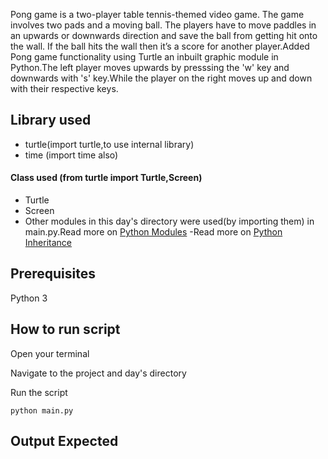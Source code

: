 Pong game is a two-player table tennis-themed video game. The game involves two pads and a moving ball. The players have to move paddles in an upwards or downwards direction and save the ball from getting hit onto the wall. If the ball hits the wall then it’s a score for another player.Added Pong game functionality using Turtle an inbuilt graphic module in Python.The  left player moves upwards by presssing the 'w' key and downwards with 's' key.While the player on the right moves up and down with their respective keys.

## Library used
- turtle(import turtle,to use internal library)
- time (import time also)
#### Class used (from turtle import Turtle,Screen)
- Turtle
- Screen
- Other modules in this day's directory were used(by importing them) in main.py.Read more on [Python Modules](https://www.w3schools.com/python/python_modules.asp)
-Read more on [Python Inheritance](https://www.w3schools.com/python/python_inheritance.asp)


## Prerequisites
Python 3

## How to run script
Open your terminal

Navigate to the project and day's directory

Run the script

`python main.py`

## Output Expected

